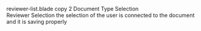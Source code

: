reviewer-list.blade copy 2 
Document Type Selection         
Reviewer Selection 
the selection of the user is connected to the document and it is saving properly 
